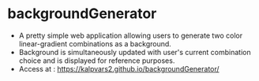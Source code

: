 # backgroundGenerator
- A pretty simple web application allowing users to generate two color linear-gradient combinations as a background.<br>
- Background is simultaneously updated with user's current combination choice and is displayed for reference purposes.
- Access at : https://kalpvars2.github.io/backgroundGenerator/ 
